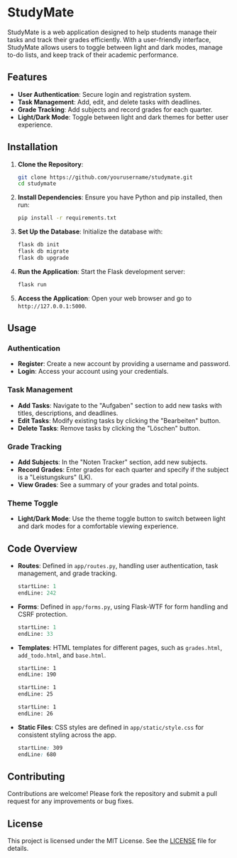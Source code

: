 # StudyMate

StudyMate is a web application designed to help students manage their tasks and track their grades efficiently. With a user-friendly interface, StudyMate allows users to toggle between light and dark modes, manage to-do lists, and keep track of their academic performance.

## Features

- **User Authentication**: Secure login and registration system.
- **Task Management**: Add, edit, and delete tasks with deadlines.
- **Grade Tracking**: Add subjects and record grades for each quarter.
- **Light/Dark Mode**: Toggle between light and dark themes for better user experience.

## Installation

1. **Clone the Repository**:
   ```bash
   git clone https://github.com/yourusername/studymate.git
   cd studymate
   ```

2. **Install Dependencies**:
   Ensure you have Python and pip installed, then run:
   ```bash
   pip install -r requirements.txt
   ```

3. **Set Up the Database**:
   Initialize the database with:
   ```bash
   flask db init
   flask db migrate
   flask db upgrade
   ```

4. **Run the Application**:
   Start the Flask development server:
   ```bash
   flask run
   ```

5. **Access the Application**:
   Open your web browser and go to `http://127.0.0.1:5000`.

## Usage

### Authentication

- **Register**: Create a new account by providing a username and password.
- **Login**: Access your account using your credentials.

### Task Management

- **Add Tasks**: Navigate to the "Aufgaben" section to add new tasks with titles, descriptions, and deadlines.
- **Edit Tasks**: Modify existing tasks by clicking the "Bearbeiten" button.
- **Delete Tasks**: Remove tasks by clicking the "Löschen" button.

### Grade Tracking

- **Add Subjects**: In the "Noten Tracker" section, add new subjects.
- **Record Grades**: Enter grades for each quarter and specify if the subject is a "Leistungskurs" (LK).
- **View Grades**: See a summary of your grades and total points.

### Theme Toggle

- **Light/Dark Mode**: Use the theme toggle button to switch between light and dark modes for a comfortable viewing experience.

## Code Overview

- **Routes**: Defined in `app/routes.py`, handling user authentication, task management, and grade tracking.
  ```python:app/routes.py
  startLine: 1
  endLine: 242
  ```

- **Forms**: Defined in `app/forms.py`, using Flask-WTF for form handling and CSRF protection.
  ```python:app/forms.py
  startLine: 1
  endLine: 33
  ```

- **Templates**: HTML templates for different pages, such as `grades.html`, `add_todo.html`, and `base.html`.
  ```html:app/templates/grades.html
  startLine: 1
  endLine: 190
  ```

  ```html:app/templates/add_todo.html
  startLine: 1
  endLine: 25
  ```

  ```html:app/templates/base.html
  startLine: 1
  endLine: 26
  ```

- **Static Files**: CSS styles are defined in `app/static/style.css` for consistent styling across the app.
  ```css:app/static/style.css
  startLine: 309
  endLine: 680
  ```

## Contributing

Contributions are welcome! Please fork the repository and submit a pull request for any improvements or bug fixes.

## License

This project is licensed under the MIT License. See the [LICENSE](LICENSE) file for details.

